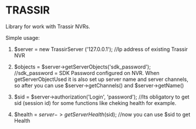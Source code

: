 # TRASSIR 
Library for work with Trassir NVRs.

Simple usage:
1. $server = new TrassirServer ('127.0.0.1'); //Ip address of existing Trassir NVR
2. $objects = $server->getServerObjects('sdk_password'); //sdk_password = SDK Password configured on NVR.
When getServerObjectUsed it is also set up server name and server channels, so after you can use
$server->getChannels() and $server->getName()


3. $sid = $server->authorization('Login', 'password'); //Its obligatory to get sid (session id) for some functions like cheking health for example.
4. $health = $server->getServerHealth($sid); //now you can use $sid to get Health
